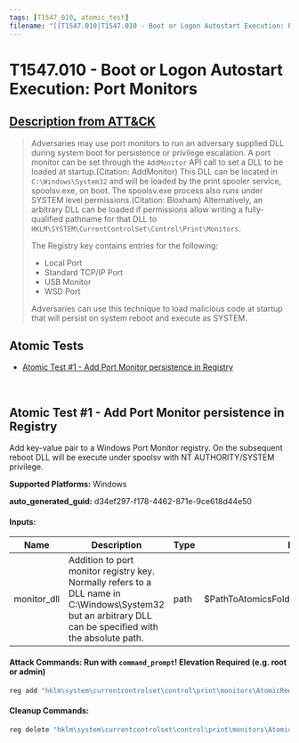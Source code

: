 ```yaml
---
tags: [T1547_010, atomic_test]
filename: "[[T1547.010|T1547.010 - Boot or Logon Autostart Execution: Port Monitors]]"
---
```


# T1547.010 - Boot or Logon Autostart Execution: Port Monitors
## [Description from ATT&CK](https://attack.mitre.org/techniques/T1547/010)
<blockquote>Adversaries may use port monitors to run an adversary supplied DLL during system boot for persistence or privilege escalation. A port monitor can be set through the <code>AddMonitor</code> API call to set a DLL to be loaded at startup.(Citation: AddMonitor) This DLL can be located in <code>C:\Windows\System32</code> and will be loaded by the print spooler service, spoolsv.exe, on boot. The spoolsv.exe process also runs under SYSTEM level permissions.(Citation: Bloxham) Alternatively, an arbitrary DLL can be loaded if permissions allow writing a fully-qualified pathname for that DLL to <code>HKLM\SYSTEM\CurrentControlSet\Control\Print\Monitors</code>. 

The Registry key contains entries for the following:

* Local Port
* Standard TCP/IP Port
* USB Monitor
* WSD Port

Adversaries can use this technique to load malicious code at startup that will persist on system reboot and execute as SYSTEM.</blockquote>

## Atomic Tests

- [Atomic Test #1 - Add Port Monitor persistence in Registry](#atomic-test-1---add-port-monitor-persistence-in-registry)


<br/>

## Atomic Test #1 - Add Port Monitor persistence in Registry
Add key-value pair to a Windows Port Monitor registry. On the subsequent reboot DLL will be execute under spoolsv with NT AUTHORITY/SYSTEM privilege.

**Supported Platforms:** Windows


**auto_generated_guid:** d34ef297-f178-4462-871e-9ce618d44e50





#### Inputs:
| Name | Description | Type | Default Value |
|------|-------------|------|---------------|
| monitor_dll | Addition to port monitor registry key. Normally refers to a DLL name in C:&#92;Windows&#92;System32 but an arbitrary DLL can be specified with the absolute path. | path | $PathToAtomicsFolder&#92;T1547.010&#92;bin&#92;PortMonitor.dll|


#### Attack Commands: Run with `command_prompt`!  Elevation Required (e.g. root or admin) 


```cmd
reg add "hklm\system\currentcontrolset\control\print\monitors\AtomicRedTeam" /v "Driver" /d "#{monitor_dll}" /t REG_SZ /f
```

#### Cleanup Commands:
```cmd
reg delete "hklm\system\currentcontrolset\control\print\monitors\AtomicRedTeam" /f >nul 2>&1
```





<br/>
